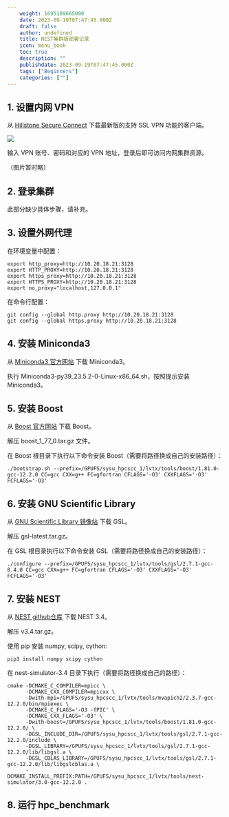```yaml
---
    weight: 1695109665000
    date: 2023-09-19T07:47:45.000Z
    draft: false
    author: undefined
    title: NEST集群版部署记录
    icon: menu_book
    toc: true
    description: ""
    publishdate: 2023-09-19T07:47:45.000Z
    tags: ["Beginners"]
    categories: [""]
---
```


## 1. 设置内网 VPN

从 [Hillstone Secure Connect](https://www.hillstonenet.com.cn/support-and-training/hillstone-secure-connect/) 下载最新版的支持 SSL VPN 功能的客户端。

![](https://cuterwrite-1302252842.file.myqcloud.com//brain-sim/images/55459dc850de5d7fa7b882904e3ee870.png)

输入 VPN 账号、密码和对应的 VPN 地址，登录后即可访问内网集群资源。

（图片暂时略）

## 2. 登录集群

此部分缺少具体步骤，请补充。

## 3. 设置外网代理

在环境变量中配置：

```shell
export http_proxy=http://10.20.18.21:3128
export HTTP_PROXY=http://10.20.18.21:3128
export https_proxy=http://10.20.18.21:3128
export HTTPS_PROXY=http://10.20.18.21:3128
export no_proxy="localhost,127.0.0.1"
```

在命令行配置：

```
git config --global http.proxy http://10.20.18.21:3128
git config --global https.proxy http://10.20.18.21:3128
```

## 4. 安装 Miniconda3

从 [Miniconda3 官方网站](https://repo.anaconda.com/miniconda/Miniconda3-py39_23.5.2-0-Linux-x86_64.sh) 下载 Miniconda3。

执行 Miniconda3-py39_23.5.2-0-Linux-x86_64.sh，按照提示安装 Miniconda3。

## 5. 安装 Boost

从 [Boost 官方网站](https://boostorg.jfrog.io/artifactory/main/release/1.77.0/source/boost_1_77_0.tar.gz) 下载 Boost。

解压 boost_1_77_0.tar.gz 文件。

在 Boost 根目录下执行以下命令安装 Boost（需要将路径换成自己的安装路径）：

```
./bootstrap.sh --prefix=/GPUFS/sysu_hpcscc_1/lvtx/tools/boost/1.81.0-gcc-12.2.0 CC=gcc CXX=g++ FC=gfortran CFLAGS='-O3' CXXFLAGS='-O3' FCFLAGS='-O3'
```

## 6. 安装 GNU Scientific Library

从 [GNU Scientific Library 镜像站](https://mirror.ibcp.fr/pub/gnu/gsl/gsl-latest.tar.gz) 下载 GSL。

解压 gsl-latest.tar.gz。

在 GSL 根目录执行以下命令安装 GSL（需要将路径换成自己的安装路径）：

```
./configure --prefix=/GPUFS/sysu_hpcscc_1/lvtx/tools/gsl/2.7.1-gcc-8.4.0 CC=gcc CXX=g++ FC=gfortran CFLAGS='-O3' CXXFLAGS='-O3' FCFLAGS='-O3'
```

## 7. 安装 NEST

从 [NEST github仓库](https://github.com/nest/nest-simulator/archive/refs/tags/v3.4.tar.gz) 下载 NEST 3.4。

解压 v3.4.tar.gz。

使用 pip 安装 numpy, scipy, cython:

```
pip3 install numpy scipy cython
```

在 nest-simulator-3.4 目录下执行（需要将路径换成自己的路径）：

```
cmake -DCMAKE_C_COMPILER=mpicc \
      -DCMAKE_CXX_COMPILER=mpicxx \
      -Dwith-mpi=/GPUFS/sysu_hpcscc_1/lvtx/tools/mvapich2/2.3.7-gcc-12.2.0/bin/mpiexec \
      -DCMAKE_C_FLAGS='-O3 -fPIC' \
      -DCMAKE_CXX_FLAGS='-O3' \
      -Dwith-boost=/GPUFS/sysu_hpcscc_1/lvtx/tools/boost/1.81.0-gcc-12.2.0/ \
      -DGSL_INCLUDE_DIR=/GPUFS/sysu_hpcscc_1/lvtx/tools/gsl/2.7.1-gcc-12.2.0/include \
      -DGSL_LIBRARY=/GPUFS/sysu_hpcscc_1/lvtx/tools/gsl/2.7.1-gcc-12.2.0/lib/libgsl.a \
      -DGSL_CBLAS_LIBRARY=/GPUFS/sysu_hpcscc_1/lvtx/tools/gsl/2.7.1-gcc-12.2.0/lib/libgslcblas.a \
      -DCMAKE_INSTALL_PREFIX:PATH=/GPUFS/sysu_hpcscc_1/lvtx/tools/nest-simulator/3.0-gcc-12.2.0 .
```

## 8. 运行 hpc_benchmark
